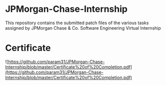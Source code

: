 # JPMorgan-Chase-Internship
This repository contains the submitted patch files of the various tasks assigned by JPMorgan Chase & Co. Software Engineering Virtual Internship

# Certificate
![https://github.com/param31/JPMorgan-Chase-Internship/blob/master/Certificate%20of%20Completion.pdf](https://github.com/param31/JPMorgan-Chase-Internship/blob/master/Certificate%20of%20Completion.pdf)
